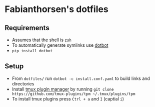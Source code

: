 # Fabianthorsen's dotfiles
## Requirements
- Assumes that the shell is `zsh`
- To automatically generate symlinks use [dotbot](https://github.com/anishathalye/dotbot)
- `pip install dotbot`

## Setup
- From `dotfiles/` run `dotbot -c install.conf.yaml` to build links and directories
- Install [tmux plugin manager](https://github.com/tmux-plugins/tpm) by running `git clone https://github.com/tmux-plugins/tpm ~/.tmux/plugins/tpm`
- To install tmux plugins press `Ctrl + a` and `I` (captial `i`)
